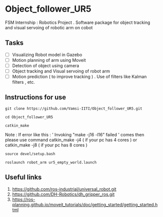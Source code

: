 # Object_follower_UR5
FSM Internship : Robotics Project . Software package for object tracking and visual servoing of robotic arm on cobot

## Tasks
- [ ] Visualizing Robot model in Gazebo
- [ ] Motion planning of arm using Moveit
- [ ] Detection of object using camera
- [ ] Object tracking and Visual servoing of robot arm
- [ ] Motion prediction ( to improve tracking ) . Use of filters like Kalman filters , etc.

## Instructions for use
```
git clone https://github.com/Vamsi-IITI/Object_follower_UR5.git
```
```
cd Object_follower_UR5
```
```
catkin_make
```
Note : If error like this : ' Invoking "make -j16 -l16" failed ' comes then please use command catkin_make -j4 ( if your pc has 4 cores ) or catkin_make -j8 ( if your pc has 8 cores )
```
source devel/setup.bash
```
```
roslaunch robot_arm ur5_empty_world.launch
```
## Useful links
1. https://github.com/ros-industrial/universal_robot.git
2. https://github.com/DH-Robotics/dh_gripper_ros.git
3. https://ros-planning.github.io/moveit_tutorials/doc/getting_started/getting_started.html
